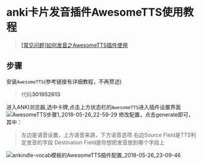 # anki卡片发音插件AwesomeTTS使用教程
> [[常见问题]如何发音之AwesomeTTS插件使用](https://www.douban.com/group/topic/80062932/)

## 步骤
安装`AwesomeTTS`(参考链接有详细教程，不再赘述)
> 代码**301952613**

进入ANKI浏览器,选中卡牌,点击上方状态栏的`AwesomeTTS`进入插件设置界面
![AwesomeTTS步骤1_2018-05-26_22-59-29](http://ww1.sinaimg.cn/large/e2528559gy1frp534mabrj20ko05j74u.jpg)
修改配置，点击generate即可，其中：
>左边是语音设置，上方语音来源，下方语音选项
>右边Source Field是TTS判定发音的字段
>Destination Field是你想把发音放到哪个字段上

![ankindle-vocab模板的AwesomeTTS插件配置_2018-05-26_23-09-46](http://ww1.sinaimg.cn/large/e2528559gy1frp59m6uq1j20lt0a5mxc.jpg)